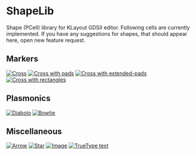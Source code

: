 # ShapeLib
Shape (PCell) library for KLayout GDSII editor. Following cells are currently implemented. If you have any suggestions for shapes, that should appear here, open new feature request.

## Markers
[![Cross](https://github.com/jurask/ShapeLib/raw/master/doc/cross.png)](https://github.com/jurask/ShapeLib/wiki/Cross)
[![Cross with pads](https://raw.githubusercontent.com/jurask/ShapeLib/master/doc/cross%20pads.png)](https://github.com/jurask/ShapeLib/wiki/Cross-with-pads)
[![Cross with extended-pads](https://github.com/jurask/ShapeLib/raw/master/doc/cross%20extended.png)](https://github.com/jurask/ShapeLib/wiki/Cross-with-extended-pads)
[![Cross with rectangles](https://github.com/jurask/ShapeLib/raw/master/doc/cross%20rectangles.png)](https://github.com/jurask/ShapeLib/wiki/Cross-with-rectangles)

## Plasmonics
[![Diabolo](https://github.com/jurask/ShapeLib/raw/master/doc/diabolo.png)](https://github.com/jurask/ShapeLib/wiki/Diabolo)
[![Bowtie](https://raw.githubusercontent.com/jurask/ShapeLib/master/doc/bowtie.png)](https://github.com/jurask/ShapeLib/wiki/Bowtie)

## Miscellaneous
[![Arrow](https://github.com/jurask/ShapeLib/raw/master/doc/arrow.png)](https://github.com/jurask/ShapeLib/wiki/Arrow)
[![Star](https://raw.githubusercontent.com/jurask/ShapeLib/master/doc/star.png)](https://github.com/jurask/ShapeLib/wiki/Star)
[![Image](https://raw.githubusercontent.com/jurask/ShapeLib/master/doc/image.png)](https://github.com/jurask/ShapeLib/wiki/Image)
[![TrueType text](https://raw.githubusercontent.com/jurask/ShapeLib/master/doc/text.png)](https://github.com/jurask/ShapeLib/wiki/Text)
